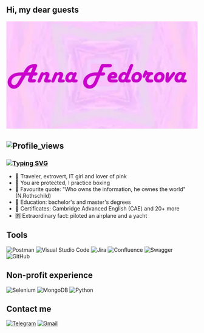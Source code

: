 ## Hi, my dear guests 

![Header](https://github.com/fedorovamainann/fedorovamainann/blob/main/Презентация1.jpg)
## ![Profile_views](https://komarev.com/ghpvc/?username=fedorovamainann&color=ff69b4&style=for-the-badge)
### [![Typing SVG](https://readme-typing-svg.demolab.com?font=Fira+Code&pause=1000&color=ff69b4&width=435&lines=The+cuttiest+QA+Engeneer+from+Moscow+(manual%2Bauto))](https://git.io/typing-svg)

- 👾 Traveler, extrovert, IT girl and lover of pink 
- 🍇 You are protected, I practice boxing
- 🔮 Favourite quote: "Who owns the information, he ownes the world" (N.Rothschild)
- 🌸 Education: bachelor's and master's degrees
- 🎀 Certificates: Cambridge Advanced English (CAE) and 20+ more
- 🈹 Extraordinary fact: piloted an airplane and a yacht

## Tools 
![Postman](https://img.shields.io/badge/Postman-FF6C37?style=for-the-badge&logo=postman&logoColor=white) 
![Visual Studio Code](https://img.shields.io/badge/Visual%20Studio%20Code-0078d7.svg?style=for-the-badge&logo=visual-studio-code&logoColor=white)
![Jira](https://img.shields.io/badge/jira-%230A0FFF.svg?style=for-the-badge&logo=jira&logoColor=white)
![Confluence](https://img.shields.io/badge/confluence-%23172BF4.svg?style=for-the-badge&logo=confluence&logoColor=white)
![Swagger](https://img.shields.io/badge/-Swagger-%23Clojure?style=for-the-badge&logo=swagger&logoColor=white)
![GitHub](https://img.shields.io/badge/github-%23121011.svg?style=for-the-badge&logo=github&logoColor=white)

## Non-profit experience 
 
![Selenium](https://img.shields.io/badge/-selenium-%43B02A?style=for-the-badge&logo=selenium&logoColor=white)
![MongoDB](https://img.shields.io/badge/MongoDB-%234ea94b.svg?style=for-the-badge&logo=mongodb&logoColor=white)
![Python](https://img.shields.io/badge/python-3670A0?style=for-the-badge&logo=python&logoColor=ffdd54)

## Contact me
[![Telegram](https://img.shields.io/badge/Telegram-2CA5E0?style=for-the-badge&logo=telegram&logoColor=white)](https://t.me/ann_mainstreann)
[![Gmail](https://img.shields.io/badge/Gmail-D14836?style=for-the-badge&logo=gmail&logoColor=white)](fedorovamainann@yandex.ru)
 
